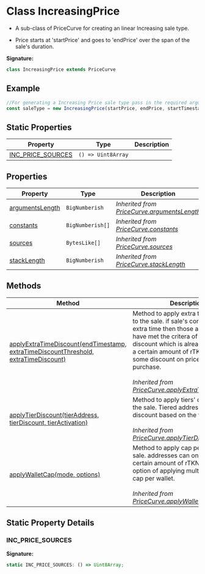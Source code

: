 
# Class IncreasingPrice

- A sub-class of PriceCurve for creating an linear Increasing sale type.

- Price starts at 'startPrice' and goes to 'endPrice' over the span of the sale's duration.

<b>Signature:</b>

```typescript
class IncreasingPrice extends PriceCurve 
```

## Example


```typescript
//For generating a Increasing Price sale type pass in the required arguments to the constructor.
const saleType = new IncreasingPrice(startPrice, endPrice, startTimestamp, endTimestamp)

```

## Static Properties

|  Property | Type | Description |
|  --- | --- | --- |
|  [INC\_PRICE\_SOURCES](./increasingprice.md#INC_PRICE_SOURCES-property-static) | `() => Uint8Array` |  |

## Properties

|  Property | Type | Description |
|  --- | --- | --- |
|  [argumentsLength](./pricecurve.md#argumentsLength-property) | `BigNumberish` | *Inherited from [PriceCurve.argumentsLength](./pricecurve.md#argumentsLength-property)* |
|  [constants](./pricecurve.md#constants-property) | `BigNumberish[]` | *Inherited from [PriceCurve.constants](./pricecurve.md#constants-property)* |
|  [sources](./pricecurve.md#sources-property) | `BytesLike[]` | *Inherited from [PriceCurve.sources](./pricecurve.md#sources-property)* |
|  [stackLength](./pricecurve.md#stackLength-property) | `BigNumberish` | *Inherited from [PriceCurve.stackLength](./pricecurve.md#stackLength-property)* |

## Methods

|  Method | Description |
|  --- | --- |
|  [applyExtraTimeDiscount(endTimestamp, extraTimeDiscountThreshold, extraTimeDiscount)](./pricecurve.md#applyExtraTimeDiscount-method-1) | Method to apply extra time discount to the sale. if sale's continues into extra time then those addresses that have met the critera of extra time discount which is already purchased a certain amount of rTKN will get some discount on price for their next purchase.<br></br>*Inherited from [PriceCurve.applyExtraTimeDiscount()](./pricecurve.md#applyExtraTimeDiscount-method-1)* |
|  [applyTierDiscount(tierAddress, tierDiscount, tierActivation)](./pricecurve.md#applyTierDiscount-method-1) | Method to apply tiers' discounts to the sale. Tiered addresses will get discount based on the tier they hold.<br></br>*Inherited from [PriceCurve.applyTierDiscount()](./pricecurve.md#applyTierDiscount-method-1)* |
|  [applyWalletCap(mode, options)](./pricecurve.md#applyWalletCap-method-1) | Method to apply cap per wallet to the sale. addresses can only buy that certain amount of rTKNs. With the option of applying multiplier for max cap per wallet.<br></br>*Inherited from [PriceCurve.applyWalletCap()](./pricecurve.md#applyWalletCap-method-1)* |

## Static Property Details

<a id="INC_PRICE_SOURCES-property-static"></a>

### INC\_PRICE\_SOURCES

<b>Signature:</b>

```typescript
static INC_PRICE_SOURCES: () => Uint8Array;
```
